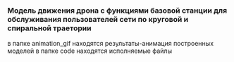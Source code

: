 ### Модель движения дрона с функциями базовой станции для обслуживания пользователей сети по круговой и спиральной траетории
в папке animation_gif находятся результаты-анимация построенных моделей
в папке code находятся исполняемые файлы
